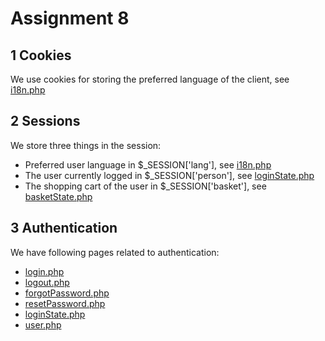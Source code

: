 # Assignment 8
## 1 Cookies
We use cookies for storing the preferred language of the client, see [i18n.php](web/util/i18n.php)

## 2 Sessions
We store three things in the session:
- Preferred user language in $_SESSION['lang'], see [i18n.php](web/util/i18n.php)
- The user currently logged in $_SESSION['person'], see [loginState.php](web/loginState.php)
- The shopping cart of the user in $_SESSION['basket'], see [basketState.php](web/basketState.php)

## 3 Authentication
We have following pages related to authentication:
- [login.php](web/login.php)
- [logout.php](web/logout.php)
- [forgotPassword.php](web/forgotPassword.php)
- [resetPassword.php](web/resetPassword.php)
- [loginState.php](web/loginState.php)
- [user.php](web/user.php)